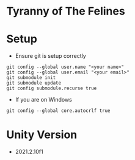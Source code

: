 # Tyranny of The Felines

# Setup

* Ensure git is setup correctly
```
git config --global user.name "<your name>"
git config --global user.email "<your email>"
git submodule init
git submodule update
git config submodule.recurse true
```

* If you are on Windows
```
git config --global core.autocrlf true
```

# Unity Version

* 2021.2.10f1
